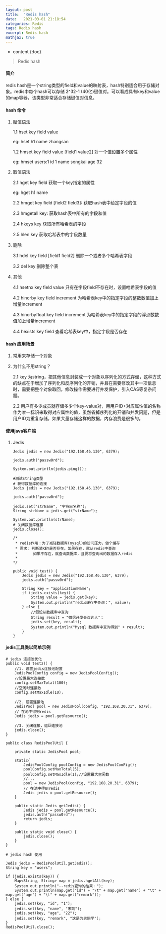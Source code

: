 ```yaml
---
layout: post
title:  "Redis hash"
date:   2021-03-01 21:18:54
categories: Redis
tags: Redis hash
excerpt: Redis hash
mathjax: true
---
```


* content
{:toc}

> Redis hash

#### 简介

redis hash是一个string类型的field和value的映射表，hash特别适合用于存储对象。redis中每个hash可以存储 2^32-1 (40亿)键值对。可以看成具有key和value的map容器，该类型非常适合存储键值对信息。

#### hash 命令

1. 赋值语法

    1.1 hset key field value 

    eg: hset h1 name zhangsan

    1.2 hmset key field value [field1 value2] 对一个值设置多个属性

    eg: hmset users:1 id 1 name songkai age 32

2. 取值语法

    2.1 hget key field 获取一个key指定的属性

    eg: hget h1 name 

    2.2 hmget key field [field2 field3]: 获取hash表中给定字段的值

    2.3 hmgetall key: 获取hash表中所有的字段和值

    2.4 hkeys key 获取所有哈希表的字段

    2.5 hlen key 获取哈希表中的字段数量

3. 删除

    3.1 hdel key field [field1 field2] 删除一个或者多个哈希表字段

    3.2 del key 删除整个表

4. 其他

    4.1 hsetnx key field value
    只有在字段field不存在时，设置哈希表字段的值

    4.2 hincrby key field increment
    为哈希表key中的指定字段的整数数值加上增量increment

    4.3 hincrbyfloat key field increment
    为哈希表key中的指定字段的浮点数数值加上增量increment

    4.4 hexists key field 查看哈希表key中，指定字段是否存在

#### hash 应用场景

1. 常用来存储一个对象

2. 为什么不用string？ 

    2.1 key 为string，把其他信息封装成一个对象以序列化的方式存储，这种方式的缺点在于增加了序列化和反序列化的开销，并且在需要修改其中一项信息时，需要把整个对象取回，修改操作需要进行并发保护，引入CAS等复杂问题。

    2.2 用户有多少成员就存储多少个key-value对，用用户ID+对应属性值的名称作为唯一标识来取得对应属性的值，虽然省掉序列化的开销和并发问题，但是用户ID为重复存储，如果大量存储这样的数据，内存浪费是很多的。


#### 使用java客户端

1. Jedis

    ```
    Jedis jedis = new Jedis("192.168.46.130", 6379);

    jedis.auth("passw0rd");

    System.out.println(jedis.ping());
    ```

    
    ```
    #测试string类型
    # 获得数据库的连接
    Jedis jedis = new Jedis("192.168.46.130", 6379);

    jedis.auth("passw0rd");

    jedis.set("strName", "字符串名称");
    String strName = jedis.get("strName");

    System.out.println(strName);
    # 关闭数据库连接
    jedis.close();
    ```

    ```
    /*
     * redis作用：为了减轻数据库(mysql)的访问压力，做个缓存
     * 需求: 判断某KEY是否存在，如果存在，就从redis中查询
     *       如果不存在，就查询数据库，且要将查询出的数据存入redis
     *
    */

    public void test() {
        Jedis jedis = new Jedis("192.168.46.130", 6379);
        jedis.auth("passw0rd");

        String key = "applicationName";
        if (jedis.exists(key)) {
            String value = jedis.get(key);
            System.out.println("redis缓存中查询：", value);
        } else {
            //假设从数据库中查询
            String result = "微信开发会议达人"；
            jedis.set(key, result);
            System.out.println("Mysql 数据库中查询得到" + result);
        }
    }
    ```

#### jedis工具类以简单示例

```
# jedis 连接池优化
public void test2() {
    //1. 设置jedis连接池配置
    JedisPoolConfig config = new JedisPoolConfig();
    //设置最大连接数
    config.setMaxTotal(100);
    //空闲时连接数
    config.setMaxIdle(10);

    //2. 设置连接池
    JedisPool pool = new JedisPool(config, "192.168.20.31", 6379);
    // 在池中得到redis
    Jedis jedis = pool.getResource();

    //3. 关闭连接，返回连接池
    jedis.close();
}
```

```
public class RedisPoolUtil {

    private static JedisPool pool;

    static{
        JedisPoolConfig poolConfig = new JedisPoolConFig();
        poolConfig.setMaxTotal(5);
        poolConfig.setMaxIdle(1);//设置最大空闲数
        //...
        pool = new JedisPool(config, "192.168.20.31", 6379);
        // 在池中得到redis
        Jedis jedis = pool.getResource();
    }

    public static Jedis getJedis() {
        Jedis jedis = pool.getResource();
        jedis.auth("passw0rd");
        return jedis;
    }

    public static void close() {
        jedis.close();
    }
}
```

```
# jedis hash 使用

Jedis jedis = RedisPoolUtil.getJedis();
String key = "users";

if (jedis.exists(key)) {
    Map<String, String> map = jedis.hgetAll(key);
    System.out.println("--redis查询的结果：");
    System.out.println(map.get("id") + "\t" + map.get("name") + "\t" + map.get("age") + "\t" + map.get("remark"));
} else {
    jedis.set(key, "id", "1");
    jedis.set(key, "name", "宋凯");
    jedis.set(key, "age", "22");
    jedis.set(key, "remark", "这是为男同学");
}
RedisPoolUtil.close();
```




